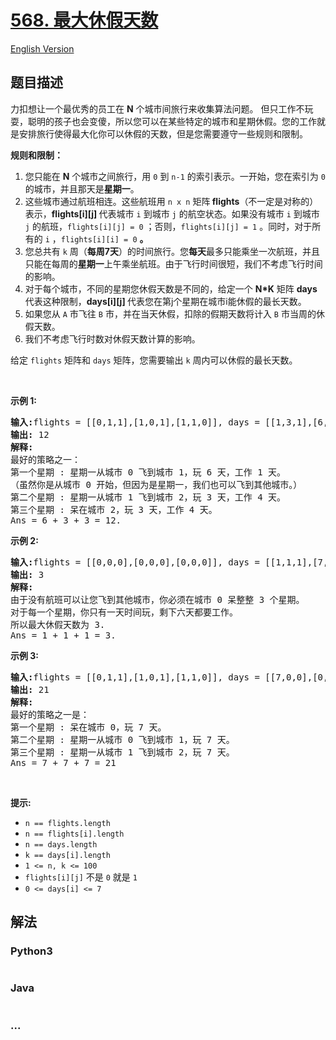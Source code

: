# [568. 最大休假天数](https://leetcode.cn/problems/maximum-vacation-days)

[English Version](/solution/0500-0599/0568.Maximum%20Vacation%20Days/README_EN.md)

## 题目描述

<!-- 这里写题目描述 -->

<p>力扣想让一个最优秀的员工在 <strong>N</strong> 个城市间旅行来收集算法问题。 但只工作不玩耍，聪明的孩子也会变傻，所以您可以在某些特定的城市和星期休假。您的工作就是安排旅行使得最大化你可以休假的天数，但是您需要遵守一些规则和限制。</p>

<p><strong>规则和限制：</strong></p>

<ol>
	<li>您只能在 <strong>N</strong> 个城市之间旅行，用 <code>0</code> 到 <code>n-1</code> 的索引表示。一开始，您在索引为 <code>0</code> 的城市，并且那天是<strong>星期一</strong>。</li>
	<li>这些城市通过航班相连。这些航班用&nbsp;<code>n x n</code>&nbsp;矩阵<strong> flights</strong>（不一定是对称的）表示，<strong>flights[i][j] </strong>代表城市 <code>i</code> 到城市 <code>j</code> 的航空状态。如果没有城市 <code>i</code> 到城市 <code>j</code> 的航班，<code>flights[i][j] = 0</code>&nbsp;；否则，<code>flights[i][j] = 1</code>&nbsp;。同时，对于所有的 <code>i</code> ，<code>flights[i][i] = 0</code>&nbsp;<strong>。</strong></li>
	<li>您总共有 <code>k</code>&nbsp;周（<strong>每周7天</strong>）的时间旅行。您<strong>每天</strong>最多只能乘坐一次航班，并且只能在每周的<strong>星期一</strong>上午乘坐航班。由于飞行时间很短，我们不考虑飞行时间的影响。</li>
	<li>对于每个城市，不同的星期您休假天数是不同的，给定一个 <strong>N*K</strong> 矩阵 <strong>days</strong> 代表这种限制，<strong>days[i][j] </strong>代表您在第j个星期在城市i能休假的最长天数。</li>
	<li>如果您从 <code>A</code> 市飞往 <code>B</code> 市，并在当天休假，扣除的假期天数将计入 <code>B</code> 市当周的休假天数。</li>
	<li>我们不考虑飞行时数对休假天数计算的影响。</li>
</ol>

<p>给定 <code>flights</code> 矩阵和 <code>days</code> 矩阵，您需要输出 <code>k</code>&nbsp;周内可以休假的最长天数。</p>

<p>&nbsp;</p>

<p><strong>示例 1:</strong></p>

<pre>
<strong>输入:</strong>flights = [[0,1,1],[1,0,1],[1,1,0]], days = [[1,3,1],[6,0,3],[3,3,3]]
<strong>输出:</strong> 12
<strong>解释:</strong> 
最好的策略之一：
第一个星期 : 星期一从城市 0 飞到城市 1，玩 6 天，工作 1 天。 
（虽然你是从城市 0 开始，但因为是星期一，我们也可以飞到其他城市。） 
第二个星期 : 星期一从城市 1 飞到城市 2，玩 3 天，工作 4 天。
第三个星期 : 呆在城市 2，玩 3 天，工作 4 天。
Ans = 6 + 3 + 3 = 12. 
</pre>

<p><strong>示例 2:</strong></p>

<pre>
<strong>输入:</strong>flights = [[0,0,0],[0,0,0],[0,0,0]], days = [[1,1,1],[7,7,7],[7,7,7]]
<strong>输出:</strong> 3
<strong>解释:</strong> 
由于没有航班可以让您飞到其他城市，你必须在城市 0 呆整整 3 个星期。 
对于每一个星期，你只有一天时间玩，剩下六天都要工作。 
所以最大休假天数为 3.
Ans = 1 + 1 + 1 = 3. 
</pre>

<p><strong>示例 3:</strong></p>

<pre>
<strong>输入:</strong>flights = [[0,1,1],[1,0,1],[1,1,0]], days = [[7,0,0],[0,7,0],[0,0,7]]
<strong>输出:</strong> 21
<strong>解释:</strong>
最好的策略之一是：
第一个星期 : 呆在城市 0，玩 7 天。 
第二个星期 : 星期一从城市 0 飞到城市 1，玩 7 天。
第三个星期 : 星期一从城市 1 飞到城市 2，玩 7 天。
Ans = 7 + 7 + 7 = 21
</pre>

<p>&nbsp;</p>

<p><strong>提示:</strong></p>

<ul>
	<li><code>n == flights.length</code></li>
	<li><code>n == flights[i].length</code></li>
	<li><code>n == days.length</code></li>
	<li><code>k == days[i].length</code></li>
	<li><code>1 &lt;= n, k &lt;= 100</code></li>
	<li><code>flights[i][j]</code>&nbsp;不是&nbsp;<code>0</code>&nbsp;就是&nbsp;<code>1</code></li>
	<li><code>0 &lt;= days[i] &lt;= 7</code></li>
</ul>

## 解法

<!-- 这里可写通用的实现逻辑 -->

<!-- tabs:start -->

### **Python3**

<!-- 这里可写当前语言的特殊实现逻辑 -->

```python


```

### **Java**

<!-- 这里可写当前语言的特殊实现逻辑 -->

```java


```

### **...**

```


```

<!-- tabs:end -->
